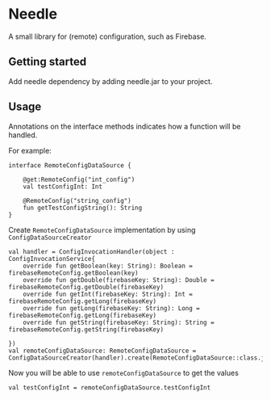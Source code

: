 # Needle
A small library for (remote) configuration, such as Firebase.

## Getting started

Add needle dependency by adding needle.jar to your project.

## Usage
Annotations on the interface methods indicates how a function will be handled.

For example:
```
interface RemoteConfigDataSource {

    @get:RemoteConfig("int_config")
    val testConfigInt: Int

    @RemoteConfig("string_config")
    fun getTestConfigString(): String
}
```

Create `RemoteConfigDataSource` implementation by using `ConfigDataSourceCreator`

```
val handler = ConfigInvocationHandler(object : ConfigInvocationService{
    override fun getBoolean(key: String): Boolean = firebaseRemoteConfig.getBoolean(key)
    override fun getDouble(firebaseKey: String): Double = firebaseRemoteConfig.getDouble(firebaseKey)
    override fun getInt(firebaseKey: String): Int = firebaseRemoteConfig.getLong(firebaseKey)
    override fun getLong(firebaseKey: String): Long = firebaseRemoteConfig.getLong(firebaseKey)
    override fun getString(firebaseKey: String): String = firebaseRemoteConfig.getString(firebaseKey)

})
val remoteConfigDataSource: RemoteConfigDataSource = ConfigDataSourceCreator(handler).create(RemoteConfigDataSource::class.java)

```
Now you will be able to use `remoteConfigDataSource` to get the values
```
val testConfigInt = remoteConfigDataSource.testConfigInt
```

